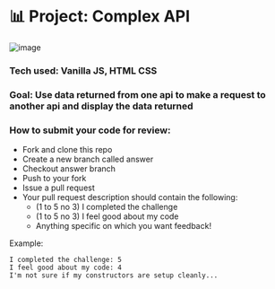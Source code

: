 # 📊 Project: Complex API 

![image](https://user-images.githubusercontent.com/112201564/196260145-8810347e-6eed-4bc6-b417-980f750c284c.png)
### Tech used: Vanilla JS, HTML CSS
### Goal: Use data returned from one api to make a request to another api and display the data returned

### How to submit your code for review:

- Fork and clone this repo
- Create a new branch called answer
- Checkout answer branch
- Push to your fork
- Issue a pull request
- Your pull request description should contain the following:
  - (1 to 5 no 3) I completed the challenge
  - (1 to 5 no 3) I feel good about my code
  - Anything specific on which you want feedback!

Example:
```
I completed the challenge: 5
I feel good about my code: 4
I'm not sure if my constructors are setup cleanly...
```
